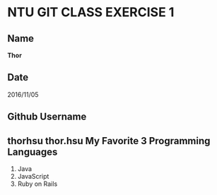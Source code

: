 # NTU GIT CLASS EXERCISE 1

Name
----
**Thor**

Date
----
2016/11/05

Github Username
---------------
thorhsu
thor.hsu
My Favorite 3 Programming Languages
--------------------------------
  1. Java
  1. JavaScript
  1. Ruby on Rails